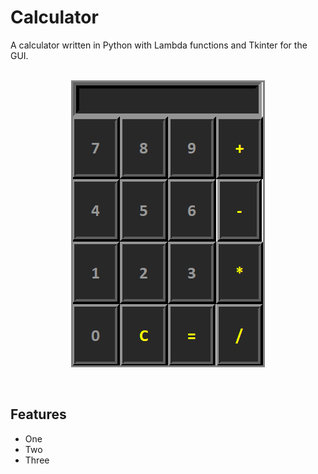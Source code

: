 <h1>Calculator</h1>
A calculator written in Python with Lambda functions and Tkinter for the GUI.<br><br>

<p align="center">
  <kbd>
<img src="calculator.gif" alt="calculator" style="border:3px solid grey"></img>
  </kbd>
</p>
<br>

<h2>Features</h2>
<ul>
  <li>One</li>
  <li>Two</li>
  <li>Three</li>
</ul>
<br><br>
